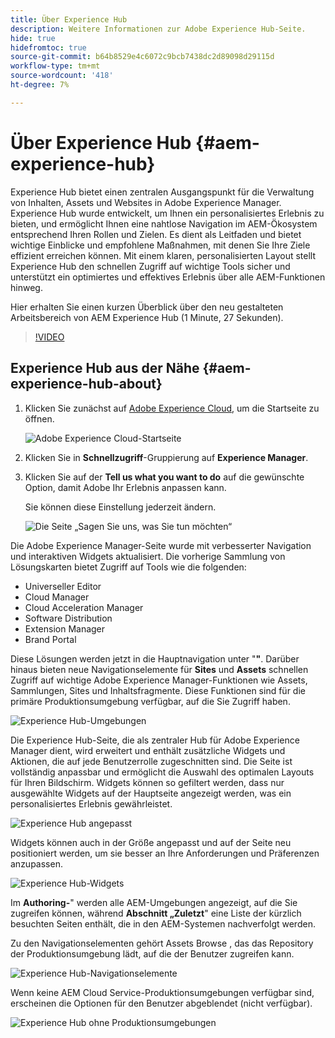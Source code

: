 ```yaml
---
title: Über Experience Hub
description: Weitere Informationen zur Adobe Experience Hub-Seite.
hide: true
hidefromtoc: true
source-git-commit: b64b8529e4c6072c9bcb7438dc2d89098d29115d
workflow-type: tm+mt
source-wordcount: '418'
ht-degree: 7%

---
```


# Über Experience Hub {#aem-experience-hub}

Experience Hub bietet einen zentralen Ausgangspunkt für die Verwaltung von Inhalten, Assets und Websites in Adobe Experience Manager. Experience Hub wurde entwickelt, um Ihnen ein personalisiertes Erlebnis zu bieten, und ermöglicht Ihnen eine nahtlose Navigation im AEM-Ökosystem entsprechend Ihren Rollen und Zielen. Es dient als Leitfaden und bietet wichtige Einblicke und empfohlene Maßnahmen, mit denen Sie Ihre Ziele effizient erreichen können. Mit einem klaren, personalisierten Layout stellt Experience Hub den schnellen Zugriff auf wichtige Tools sicher und unterstützt ein optimiertes und effektives Erlebnis über alle AEM-Funktionen hinweg.

Hier erhalten Sie einen kurzen Überblick über den neu gestalteten Arbeitsbereich von AEM Experience Hub (1 Minute, 27 Sekunden).

>[!VIDEO](https://video.tv.adobe.com/v/3463276?quality=12&learn=on&captions=ger)

<!--
Available as a private beta, Experience Hub offers an optimized experience focused on improving workflows, prioritizing goals, and delivering results. Opting in lets you influence Experience Hub's development by providing feedback that helps shape its future and enhances its value for the entire AEM community. -->

## Experience Hub aus der Nähe {#aem-experience-hub-about}

1. Klicken Sie zunächst auf [Adobe Experience Cloud](https://experience.adobe.com/#/@foundationinternal/home), um die Startseite zu öffnen.

   ![Adobe Experience Cloud-Startseite](/help/assets/experience-cloud-experiencemanager.png)

1. Klicken Sie in **Schnellzugriff**-Gruppierung auf **Experience Manager**.
1. Klicken Sie auf der **Tell us what you want to do** auf die gewünschte Option, damit Adobe Ihr Erlebnis anpassen kann.

   Sie können diese Einstellung jederzeit ändern.

   ![Die Seite „Sagen Sie uns, was Sie tun möchten“](/help/assets/experience-cloud-tellus.png)

Die Adobe Experience Manager-Seite wurde mit verbesserter Navigation und interaktiven Widgets aktualisiert. Die vorherige Sammlung von Lösungskarten bietet Zugriff auf Tools wie die folgenden:

* Universeller Editor
* Cloud Manager
* Cloud Acceleration Manager
* Software Distribution
* Extension Manager
* Brand Portal

Diese Lösungen werden jetzt in die Hauptnavigation unter &quot;**&quot;**. Darüber hinaus bieten neue Navigationselemente für **Sites** und **Assets** schnellen Zugriff auf wichtige Adobe Experience Manager-Funktionen wie Assets, Sammlungen, Sites und Inhaltsfragmente. Diese Funktionen sind für die primäre Produktionsumgebung verfügbar, auf die Sie Zugriff haben.

![Experience Hub-Umgebungen](/help/assets/experience-hub-author-environments.png)

Die Experience Hub-Seite, die als zentraler Hub für Adobe Experience Manager dient, wird erweitert und enthält zusätzliche Widgets und Aktionen, die auf jede Benutzerrolle zugeschnitten sind. Die Seite ist vollständig anpassbar und ermöglicht die Auswahl des optimalen Layouts für Ihren Bildschirm. Widgets können so gefiltert werden, dass nur ausgewählte Widgets auf der Hauptseite angezeigt werden, was ein personalisiertes Erlebnis gewährleistet.

![Experience Hub angepasst](/help/assets/experience-hub-custom.png)

Widgets können auch in der Größe angepasst und auf der Seite neu positioniert werden, um sie besser an Ihre Anforderungen und Präferenzen anzupassen.

![Experience Hub-Widgets](/help/assets/experience-hub-widgets.png)

Im **Authoring-**&quot; werden alle AEM-Umgebungen angezeigt, auf die Sie zugreifen können, während **Abschnitt „Zuletzt**&quot; eine Liste der kürzlich besuchten Seiten enthält, die in den AEM-Systemen nachverfolgt werden.

Zu den Navigationselementen gehört Assets Browse , das das Repository der Produktionsumgebung lädt, auf die der Benutzer zugreifen kann.

![Experience Hub-Navigationselemente](/help/assets/experience-hub-navigation.png)

Wenn keine AEM Cloud Service-Produktionsumgebungen verfügbar sind, erscheinen die Optionen für den Benutzer abgeblendet (nicht verfügbar).

![Experience Hub ohne Produktionsumgebungen](/help/assets/experience-hub-no-prod-environs.png)



